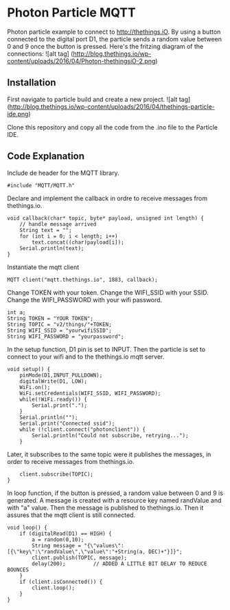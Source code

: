 # Photon Particle MQTT

Photon particle example to connect to http://thethings.iO. 
By using a button connected to the digital port D1, the particle sends a random value between 0 and 9 once the button is pressed. 
Here's the fritzing diagram of the connections:
![alt tag] (http://blog.thethings.io/wp-content/uploads/2016/04/Photon-thethingsiO-2.png)

## Installation

First navigate to particle build and create a new project.
![alt tag] (http://blog.thethings.io/wp-content/uploads/2016/04/thethings-particle-ide.png)

Clone this repository and copy all the code from the .ino file to the Particle IDE.

## Code Explanation

Include de header for the MQTT library.
```
#include "MQTT/MQTT.h"
```
Declare and implement the callback in ordre to receive messages from thethings.io.
```
void callback(char* topic, byte* payload, unsigned int length) {
    // handle message arrived
    String text = "";
    for (int i = 0; i < length; i++)
        text.concat((char)payload[i]);
    Serial.println(text);
}
```
Instantiate the mqtt client
``` 
MQTT client("mqtt.thethings.io", 1883, callback);
```
Change TOKEN with your token. Change the WIFI_SSID with your SSID. Change the WIFI_PASSWORD with your wifi password. 
```
int a;
String TOKEN = "YOUR TOKEN";
String TOPIC = "v2/things/"+TOKEN;
String WIFI_SSID = "yourwifiSSID";
String WIFI_PASSWORD = "yourpassword";
```
In the setup function, D1 pin is set to INPUT. Then the particle is set to connect to your wifi and to the thethings.io mqtt server. 
```
void setup() {
    pinMode(D1,INPUT_PULLDOWN);
    digitalWrite(D1, LOW);
    WiFi.on();
    WiFi.setCredentials(WIFI_SSID, WIFI_PASSWORD); 
    while(!WiFi.ready()) {
        Serial.print(".");
    }
    Serial.println("");
    Serial.print("Connected ssid");
    while (!client.connect("photonclient")) {
        Serial.println("Could not subscribe, retrying...");
    }
```
Later, it subscribes to the same topic were it publishes the messages, in order to receive messages from thethings.io. 
```
    client.subscribe(TOPIC);
}
````
In loop function, if the button is pressed, a random value between 0 and 9 is generated. A message is created with a resource key named randValue and with "a" value. Then the message is published to thethings.io. Then it assures that the mqtt client is still connected.
```
void loop() {
    if (digitalRead(D1) == HIGH) {
        a = random(0,10);
        String message = "{\"values\":[{\"key\":\"randValue\",\"value\":"+String(a, DEC)+"}]}";
        client.publish(TOPIC, message);
        delay(200);         // ADDED A LITTLE BIT DELAY TO REDUCE BOUNCES
    }
    if (client.isConnected()) {
        client.loop();
    }
}
```